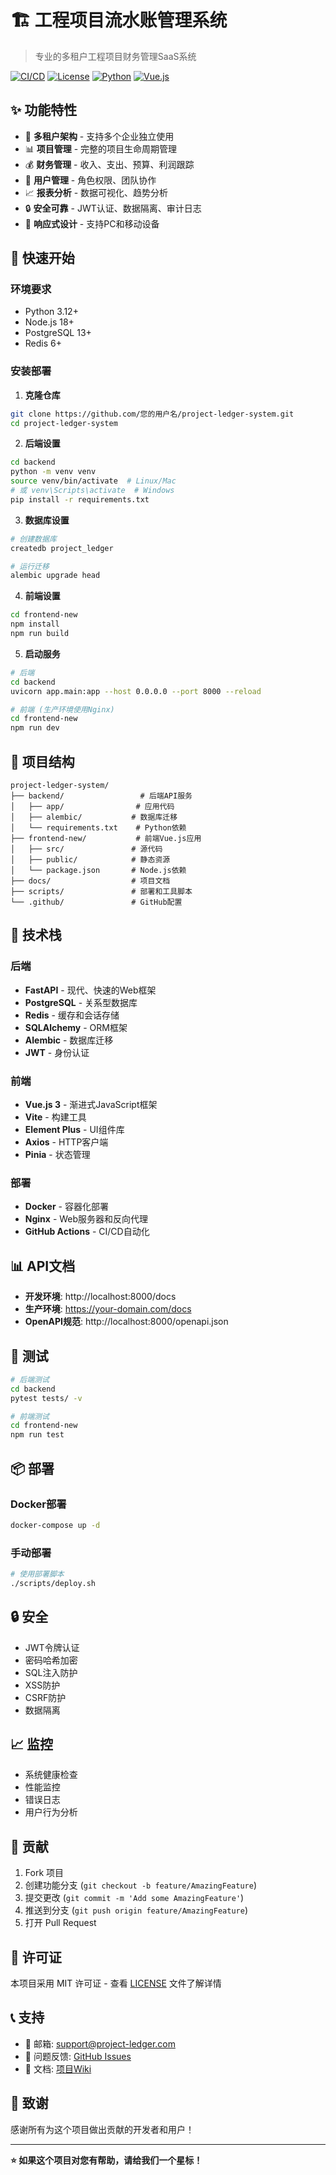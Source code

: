 # 🏗️ 工程项目流水账管理系统

> 专业的多租户工程项目财务管理SaaS系统

[![CI/CD](https://github.com/您的用户名/project-ledger-system/workflows/CI/CD%20Pipeline/badge.svg)](https://github.com/您的用户名/project-ledger-system/actions)
[![License](https://img.shields.io/badge/license-MIT-blue.svg)](LICENSE)
[![Python](https://img.shields.io/badge/python-3.12-blue.svg)](https://www.python.org/)
[![Vue.js](https://img.shields.io/badge/vue.js-3.x-green.svg)](https://vuejs.org/)

## ✨ 功能特性

- 🏢 **多租户架构** - 支持多个企业独立使用
- 📊 **项目管理** - 完整的项目生命周期管理
- 💰 **财务管理** - 收入、支出、预算、利润跟踪
- 👥 **用户管理** - 角色权限、团队协作
- 📈 **报表分析** - 数据可视化、趋势分析
- 🔒 **安全可靠** - JWT认证、数据隔离、审计日志
- 📱 **响应式设计** - 支持PC和移动设备

## 🚀 快速开始

### 环境要求

- Python 3.12+
- Node.js 18+
- PostgreSQL 13+
- Redis 6+

### 安装部署

1. **克隆仓库**
```bash
git clone https://github.com/您的用户名/project-ledger-system.git
cd project-ledger-system
```

2. **后端设置**
```bash
cd backend
python -m venv venv
source venv/bin/activate  # Linux/Mac
# 或 venv\Scripts\activate  # Windows
pip install -r requirements.txt
```

3. **数据库设置**
```bash
# 创建数据库
createdb project_ledger

# 运行迁移
alembic upgrade head
```

4. **前端设置**
```bash
cd frontend-new
npm install
npm run build
```

5. **启动服务**
```bash
# 后端
cd backend
uvicorn app.main:app --host 0.0.0.0 --port 8000 --reload

# 前端 (生产环境使用Nginx)
cd frontend-new
npm run dev
```

## 📁 项目结构

```
project-ledger-system/
├── backend/                 # 后端API服务
│   ├── app/                # 应用代码
│   ├── alembic/           # 数据库迁移
│   └── requirements.txt    # Python依赖
├── frontend-new/           # 前端Vue.js应用
│   ├── src/               # 源代码
│   ├── public/            # 静态资源
│   └── package.json       # Node.js依赖
├── docs/                  # 项目文档
├── scripts/               # 部署和工具脚本
└── .github/               # GitHub配置
```

## 🔧 技术栈

### 后端
- **FastAPI** - 现代、快速的Web框架
- **PostgreSQL** - 关系型数据库
- **Redis** - 缓存和会话存储
- **SQLAlchemy** - ORM框架
- **Alembic** - 数据库迁移
- **JWT** - 身份认证

### 前端
- **Vue.js 3** - 渐进式JavaScript框架
- **Vite** - 构建工具
- **Element Plus** - UI组件库
- **Axios** - HTTP客户端
- **Pinia** - 状态管理

### 部署
- **Docker** - 容器化部署
- **Nginx** - Web服务器和反向代理
- **GitHub Actions** - CI/CD自动化

## 📊 API文档

- **开发环境**: http://localhost:8000/docs
- **生产环境**: https://your-domain.com/docs
- **OpenAPI规范**: http://localhost:8000/openapi.json

## 🧪 测试

```bash
# 后端测试
cd backend
pytest tests/ -v

# 前端测试
cd frontend-new
npm run test
```

## 📦 部署

### Docker部署
```bash
docker-compose up -d
```

### 手动部署
```bash
# 使用部署脚本
./scripts/deploy.sh
```

## 🔒 安全

- JWT令牌认证
- 密码哈希加密
- SQL注入防护
- XSS防护
- CSRF防护
- 数据隔离

## 📈 监控

- 系统健康检查
- 性能监控
- 错误日志
- 用户行为分析

## 🤝 贡献

1. Fork 项目
2. 创建功能分支 (`git checkout -b feature/AmazingFeature`)
3. 提交更改 (`git commit -m 'Add some AmazingFeature'`)
4. 推送到分支 (`git push origin feature/AmazingFeature`)
5. 打开 Pull Request

## 📄 许可证

本项目采用 MIT 许可证 - 查看 [LICENSE](LICENSE) 文件了解详情

## 📞 支持

- 📧 邮箱: support@project-ledger.com
- 🐛 问题反馈: [GitHub Issues](https://github.com/您的用户名/project-ledger-system/issues)
- 📖 文档: [项目Wiki](https://github.com/您的用户名/project-ledger-system/wiki)

## 🙏 致谢

感谢所有为这个项目做出贡献的开发者和用户！

---

**⭐ 如果这个项目对您有帮助，请给我们一个星标！**
